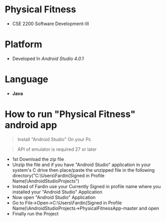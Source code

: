 # Physical Fitness
* CSE 2200 Software Development-III

# Platform
* Developed In *Android Studio 4.0.1*

# Language
 * **Java**

# How to run "Physical Fitness" android app

> Install "Android Studio" On your Pc 

> API of emulator is required 27 or later

*  1st Download the zip file 
* Unzip the file and if you have "Android Studio" application in your system's C drive then place/paste the unzipped file in the following directory("C:\Users\Fardin(Signed in Profile Name)\AndroidStudioProjects")  
* Instead of Fardin use your Currently Signed in profile name where you installed your "Android Studio" Application
* Now open "Android Studio" Application
* Go to File->Open->C:\Users\Fardin(Signed in Profile Name)\AndroidStudioProjects->PhysicalFitnessApp-master and open
* Finally run the Project

